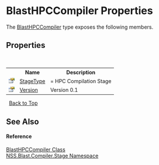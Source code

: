 # BlastHPCCompiler Properties
 

The <a href="T_NSS_Blast_Compiler_Stage_BlastHPCCompiler">BlastHPCCompiler</a> type exposes the following members.


## Properties
&nbsp;<table><tr><th></th><th>Name</th><th>Description</th></tr><tr><td>![Public property](media/pubproperty.gif "Public property")</td><td><a href="P_NSS_Blast_Compiler_Stage_BlastHPCCompiler_StageType">StageType</a></td><td>
= HPC Compilation Stage</td></tr><tr><td>![Public property](media/pubproperty.gif "Public property")</td><td><a href="P_NSS_Blast_Compiler_Stage_BlastHPCCompiler_Version">Version</a></td><td>
Version 0.1</td></tr></table>&nbsp;
<a href="#blasthpccompiler-properties">Back to Top</a>

## See Also


#### Reference
<a href="T_NSS_Blast_Compiler_Stage_BlastHPCCompiler">BlastHPCCompiler Class</a><br /><a href="N_NSS_Blast_Compiler_Stage">NSS.Blast.Compiler.Stage Namespace</a><br />